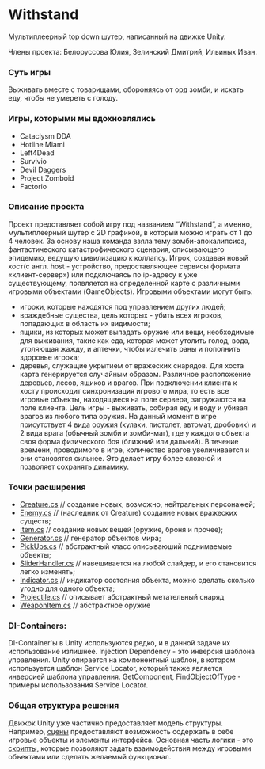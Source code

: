 # Withstand
Мультиплеерный top down шутер, написанный на движке Unity.

Члены проекта: Белоруссова Юлия, Зелинский Дмитрий, Ильиных Иван.

### Суть игры
  Выживать вместе с товарищами, обороняясь от орд зомби, и искать еду, чтобы не умереть с голоду.
  
### Игры, которыми мы вдохновлялись
  - Cataclysm DDA
  - Hotline Miami
  - Left4Dead
  - Survivio
  - Devil Daggers
  - Project Zomboid
  - Factorio
 
### Описание проекта
Проект представляет собой игру под названием “Withstand”, а именно, мультиплеерный шутер с 2D графикой, в который можно играть от 1 до 4 человек. За основу наша команда взяла тему зомби-апокалипсиса, фантастического катастрофического сценария, описывающего эпидемию, ведущую цивилизацию к коллапсу. Игрок, создавая новый хост(с англ. host - устройство, предоставляющее сервисы формата «клиент-сервер») или подключаясь по ip-адресу к уже существующему, появляется на определенной карте с различными игровыми объектами (GameObjects). Игровыми объектами могут быть:
 - игроки, которые находятся под управлением других людей;
 - враждебные существа, цель которых - убить всех игроков, попадающих в область их видимости;
 - ящики, из которых может выпадать оружие или вещи, необходимые для выживания, такие как еда, которая может утолить голод, вода, утоляющая жажду, и аптечки, чтобы излечить раны и пополнить здоровье игрока;
 - деревья, служащие укрытием от вражеских снарядов.
Для хоста карта генерируется случайным образом. Различное расположение деревьев, лесов, ящиков и врагов. При подключении клиента к хосту происходит синхронизация игрового мира, то есть все игровые объекты, находящиеся на поле сервера, загружаются на поле клиента.
Цель игры - выживать, собирая еду и воду и убивая врагов из любого типа оружия.
На данный момент в игре присутствует 4 вида оружия (кулаки, пистолет, автомат, дробовик) и 2 вида врага (обычный зомби и зомби-маг), где у каждого объекта своя форма физического боя (ближний или дальний). В течение времени, проводимого в игре, количество врагов увеличивается и они становятся сильнее. Это делает игру более сложной и позволяет сохранять динамику.

### Точки расширения  
  - [Creature.cs](Assets/Scripts/Creatures/Creature.cs)  //  создание новых, возможно, нейтральных персонажей;
  - [Enemy.cs](Assets/Scripts/Creatures/Enemy.cs)  // (наследник от Creature) создание новых вражеских существ;
  - [Item.cs](Assets/Scripts/Items/Item.cs)  // создание новых вещей (оружие, броня и прочее);
  - [Generator.cs](Assets/Scripts/WorldGen/Generator.cs)  // генератор объектов мира;
  - [PickUps.cs](Assets/Scripts/Items/PickUps.cs)  // абстрактный класс описываюший поднимаемые объекты;
  - [SliderHandler.cs](Assets/Scripts/GUI/SliderHandler.cs)  // навешивается на любой слайдер, и его становится легко изменять;
  - [Indicator.cs](Assets/Scripts/Creatures/Indicator.cs)  // индикатор состояния объекта, можно сделать сколько угодно для одного объекта;
  - [Projectile.cs](Assets/Scripts/Items/Weapons/Projectiles/Projectile.cs)  // описывает абстрактный метательный снаряд
  - [WeaponItem.cs](Assets/Scripts/Items/ItemTypes/WeaponItem.cs)  // абстрактное оружие

### DI-Containers:
DI-Container'ы в Unity используются редко, и в данной задаче их использование излишнее. Injection Dependency - это инверсия шаблона управления. Unity опирается на компонентный шаблон, в котором используется шаблон Service Locator, который также является инверсией шаблона управления.
GetComponent, FindObjectOfType - примеры использования Service Locator.

### Общая структура решения
Движок Unity уже частично предоставляет модель структуры. Например, [сцены](Assets/Scenes) предоставляют возможность cодержать в себе игровые объекты и элементы интерфейса.
Основная часть логики - это [скрипты](Assets/Scripts), которые позволяют задать взаимодействия между игровыми объектами или сделать желаемый функционал.
